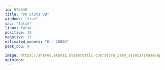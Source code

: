 ```yaml
---
id: 876340
title: "VR Slots 3D"
windows: "true"
mac: "false"
linux: false
positive: 18
negative: 17
estimated_owners: "0 - 20000"
peak_ccu: 0

image: https://shared.akamai.steamstatic.com/store_item_assets/steam/apps/876340/header.jpg?t=1549885826
opinions:
---
```

